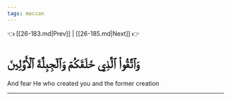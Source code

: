 ```yaml
---
tags: meccan
---
```


👈 [[26-183.md|Prev]] | [[26-185.md|Next]] 👉

# وَٱتَّقُواْ ٱلَّذِي خَلَقَكُمۡ وَٱلۡجِبِلَّةَ ٱلۡأَوَّلِينَ

And fear He who created you and the former creation

---

